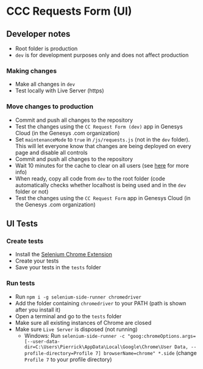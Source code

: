 # CCC Requests Form (UI)

## Developer notes

* Root folder is production
* `dev` is for development purposes only and does not affect production

### Making changes

* Make all changes in `dev`
* Test locally with Live Server (https)

### Move changes to production

* Commit and push all changes to the repository
* Test the changes using the `CC Request Form (dev)` app in Genesys Cloud (in the Genesys .com organization)
* Set `maintenanceMode` to `true` in `/js/requests.js` (not in the `dev` folder). This will let everyone know that changes are being deployed on every page and disable all controls
* Commit and push all changes to the repository
* Wait 10 minutes for the cache to clear on all users (see [here](https://webapps.stackexchange.com/a/119294) for more info)
* When ready, copy all code from `dev` to the root folder (code automatically checks whether localhost is being used and in the `dev` folder or not)
* Test the changes using the `CC Request Form` app in Genesys Cloud (in the Genesys .com organization)

## UI Tests

### Create tests

* Install the [Selenium Chrome Extension](https://chrome.google.com/webstore/detail/selenium-ide/mooikfkahbdckldjjndioackbalphokd)
* Create your tests
* Save your tests in the `tests` folder

### Run tests

* Run `npm i -g selenium-side-runner chromedriver`
* Add the folder containing `chromedriver` to your PATH (path is shown after you install it)
* Open a terminal and go to the `tests` folder
* Make sure all existing instances of Chrome are closed
* Make sure `Live Server` is disposed (not running)
  * Windows: Run `selenium-side-runner -c "goog:chromeOptions.args=[--user-data-dir=C:\Users\Pierrick\AppData\Local\Google\Chrome\User Data, --profile-directory=Profile 7] browserName=chrome" *.side` (change `Profile 7` to your profile directory)
